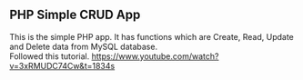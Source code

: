 ## PHP Simple CRUD App

This is the simple PHP app. It has functions which are Create, Read, Update and Delete data from MySQL database. 
</br>
Followed this tutorial. 
https://www.youtube.com/watch?v=3xRMUDC74Cw&t=1834s